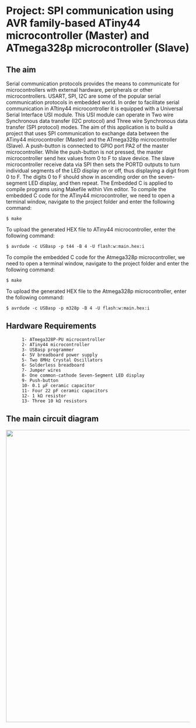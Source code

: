 # Project: SPI communication using AVR family-based ATiny44 microcontroller (Master) and ATmega328p microcontroller (Slave)

## The aim
Serial communication protocols provides the means to communicate for microcontrollers with external hardware, peripherals or other microcontrollers. USART, SPI, I2C are some of the popular serial communication protocols in embedded world. In order to facilitate serial communication in ATtiny44 microcontroller it is equipped with a Universal Serial Interface USI module. This USI module can operate in Two wire Synchronous data transfer (I2C protocol) and Three wire Synchronous data transfer (SPI protocol) modes.
The aim of this application is to build a project that uses SPI communication to exchange data between the ATiny44 microcontroller (Master) and the ATmega328p microcontroller (Slave). A push-button is connected to GPIO port PA2 of the master microcontroller. While the push-button is not pressed, the master microcontroller send hex values from 0 to F to slave device. The slave microcontroller receive data via SPI then sets the PORTD outputs to turn individual segments of the LED display on or off, thus displaying a digit from 0 to F. The digits 0 to F should show in ascending order on the seven-segment LED display, and then repeat. The Embedded C is applied to compile programs using Makefile within Vim editor.
To compile the embedded C code for the ATiny44 microcontroller, we need to open a terminal window, navigate to the project folder and enter the following command:
```
$ make
```
To upload the generated HEX file to ATiny44 microcontroller, enter the following command:
```
$ avrdude -c USBasp -p t44 -B 4 -U flash:w:main.hex:i
```

To compile the embedded C code for the Atmega328p microcontroller, we need to open a terminal window, navigate to the project folder and enter the following command:
```
$ make
```
To upload the generated HEX file to the Atmega328p microcontroller, enter the following command:
```
$ avrdude -c USBasp -p m328p -B 4 -U flash:w:main.hex:i
```

## Hardware Requirements
```
      1- ATmega328P-PU microcontroller
      2- ATiny44 microcontroller
      3- USBasp programmer
      4- 5V breadboard power supply 
      5- Two 8MHz Crystal Oscillators
      6- Solderless breadboard
      7- Jumper wires
      8- One common-cathode Seven-Segment LED display
      9- Push-button
      10- 0.1 μF ceramic capacitor
      11- Four 22 pF ceramic capacitors
      12- 1 kΩ resistor
      13- Three 10 kΩ resistors
```

## The main circuit diagram
<img src="https://github.com/user-attachments/assets/0666f4db-127a-4626-ae70-574a6190711a" width="800">
